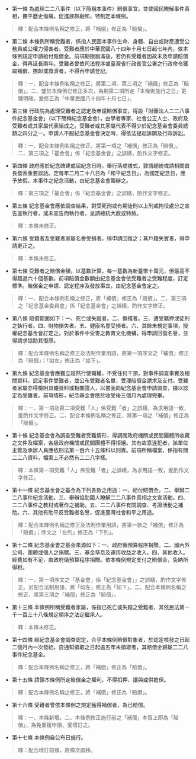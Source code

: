 * 第一條 為處理二二八事件（以下簡稱本事件）賠償事宜，並使國民瞭解事件真相，撫平歷史傷痛，促進族群融和，特制定本條例。

> 釋：配合本條例名稱之修正，將「補償」修正為「賠償」。

* 第二條 本條例所稱受難者，係指人民因本事件生命、身體、自由或財產遭受公務員或公權力侵害者。受難者應於中華民國八十四年十月七日起七年內，依本條例規定申請給付賠償金。前項期限屆滿後，若仍有受難者因故未及申請賠償金，得再延長兩年。受難者曾依司法程序或臺灣省行政長官公署之行政命令獲取補償、撫卹或救濟者，不得再申請登記。

> 釋：一、配合本條例名稱之修正，將第二項、第三項之「補償」修正為「賠償」。二、鑒於本條例已修正多次，為期第二項所定「本條例施行之日」更臻明確，爰修正為「中華民國八十四年十月七日」。

* 第三條 行政院為處理受難者之認定及申請賠償事宜，得設「財團法人二二八事件紀念基金會」（以下簡稱紀念基金會），由學者專家、社會公正人士、政府及受難者或其家屬代表組成之。受難者或其家屬代表不得少於紀念基金會委員總額之四分之一。申請人不服紀念基金會決定時，得依法提起訴願及行政訴訟。

> 釋：一、配合本條例名稱之修正，將第一項之「補償」修正為「賠償」。二、第三項之「基金會」係「紀念基金會」之誤繕，酌作文字修正。

* 第四條 政府應於紀念碑建成屆紀念日時，舉行落成儀式，敦請總統或請相關首長發表重要談話。定每年二月二十八日為「和平紀念日」，為國定紀念日，應予放假。本事件之紀念活動，由紀念基金會籌辦之。

> 釋：第三項之「基金會」係「紀念基金會」之誤繕，酌作文字修正。

* 第五條 紀念基金會應依調查結果，對受死刑或有期徒刑以上刑或拘役處分之宣告並執行者，或未宣告而執行者，呈請總統大赦或特赦。

> 釋：本條未修正。

* 第六條 受難者及受難者家屬名譽受損者，得申請回復之；其戶籍失實者，得申請更正之。

> 釋：本條未修正。

* 第七條 受難者之賠償金額，以基數計算，每一基數為新臺幣十萬元，但最高不得超過六十個基數。前項賠償金數額由紀念基金會依受難者之受難程度，訂定標準。賠償金之申請、認定程序及發放事宜，由紀念基金會定之。

> 釋：一、配合本條例名稱之修正，將「補償」修正為「賠償」。二、第三項之「紀念基金委員會」係「紀念基金會」之誤繕，酌作文字修正。

* 第八條 賠償範圍如下：一、死亡或失蹤者。二、傷殘者。三、遭受羈押或徒刑之執行者。四、財物損失者。五、健康名譽受損者。六、其餘未規定事項，授權紀念基金會訂定之。對於事件中受害之教育文化機構，得申請回復名譽，並得請求協助其復原。

> 釋：配合本條例名稱之修正及法制作業用語，將第一項序文之「補償」修正為「賠償」；「如左」修正為「如下」。

* 第九條 紀念基金會應獨立超然行使職權，不受任何干預，對事件調查事實及相關資料，認定事件受難者，並公布受難者名單，受理賠償金請求及支付。受難者家屬亦得檢附具體資料或相關證人，以書面向紀念基金會申請調查，據以認定為受難者。前項情形，紀念基金會應於收受後三個月內處理完畢。

> 釋：一、第一項及第二項受難「人」係受難「者」之誤繕，為求用語一致，爰酌作文字修正。二、配合本條例名稱之修正，將第一項之「補償」修正為「賠償」。

* 第十條 紀念基金會為調查受難者受難情形，得調閱政府機關或民間團體所收藏之文件及檔案，各級政府機關或民間團體不得拒絕。其有故意違犯者，該單位主管及承辦人員應依刑法第一百六十五條科以刑責。前項所稱檔案，係指有關二二八資料，檔案上不必然有二二八字樣。

> 釋：本條第一項受難「人」係受難「者」之誤繕，為求用語一致，爰酌作文字修正。

* 第十一條 紀念基金會之基金為下列各款之用途：一、給付賠償金。二、舉辦二二八事件紀念活動。三、舉辦協助國人瞭解二二八事件真相之文宣活動。四、二二八事件之教材或著作之補助。五、二二八事件有關調查、考證活動之補助。六、其他有助平反受難者名譽，促進臺灣社會和平之用途。

> 釋：配合本條例名稱之修正及法制作業用語，將第一款之「補償」修正為「賠償」；序文之「左列」修正為「下列」。

* 第十二條 紀念基金會之基金來源如下：一、政府循預算程序捐贈。二、國內外公司、團體或個人之捐贈。三、基金孳息及運用收益之收入。四、其他收入。經費如有不足，由政府循預算程序捐贈。依本條例規定支付之賠償金，免納所得稅。

> 釋：一、第一項序文之「基金會」係「紀念基金會」」之誤繕，酌作文字修正。另配合法制用語，將「如左」修正為「如下」。二、配合本條例名稱之修正，將第三項之「補償」修正為「賠償」。

* 第十三條 本條例所稱受難者家屬，係指已死亡或失蹤之受難者，其依民法第一千一百三十八條規定順序之法定繼承人。

> 釋：本條未修正。

* 第十四條 經紀念基金會調查認定，合乎本條例賠償對象者，於認定核發之日起二個月內一次發給。自通知領取之日起逾五年未領取者，其賠償金歸屬二二八事件紀念基金。

> 釋：配合本條例名稱之修正，將「補償」修正為「賠償」。

* 第十五條 請領本條例所定賠償金之權利，不得扣押、讓與或供擔保。

> 釋：配合本條例名稱之修正，將「補償」修正為「賠償」。

* 第十六條 受難者曾依本條例之規定獲得補償者，為已賠償。

> 釋：一、本條新增。二、本條例修正施行前之「補償」本質上即為「賠償」，為免重複申領，爰增訂之。

* 第十七條 本條例自公布日施行。

> 釋：配合增訂前條，原條次調移。

